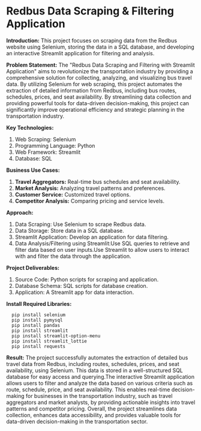 # Redbus Data Scraping & Filtering Application
**Introduction:**
This project focuses on scraping data from the Redbus website using Selenium, storing the data in a SQL database, and developing an interactive Streamlit application for filtering and analysis.

**Problem Statement:**
The "Redbus Data Scraping and Filtering with Streamlit Application" aims to revolutionize the transportation industry by providing a comprehensive solution for collecting, analyzing, and visualizing bus travel data. By utilizing Selenium for web scraping, this project automates the extraction of detailed information from Redbus, including bus routes, schedules, prices, and seat availability. By streamlining data collection and providing powerful tools for data-driven decision-making, this project can significantly improve operational efficiency and strategic planning in the transportation industry.

**Key Technologies:**
1. Web Scraping: Selenium
2. Programming Language: Python
3. Web Framework: Streamlit
4. Database: SQL

**Business Use Cases:**
1. **Travel Aggregators:** 
   Real-time bus schedules and seat availability.
2. **Market Analysis:** 
   Analyzing travel patterns and preferences.
3. **Customer Service:** 
   Customized travel options.
4. **Competitor Analysis:**
   Comparing pricing and service levels.

**Approach:**
1. Data Scraping: Use Selenium to scrape Redbus data.
2. Data Storage: Store data in a SQL database.
3. Streamlit Application: Develop an application for data filtering.
4. Data Analysis/Filtering using Streamlit:Use SQL queries to retrieve and filter data based on user inputs.Use Streamlit to allow users to interact with and filter the data through the application.

**Project Deliverables:**
1. Source Code: Python scripts for scraping and application.
2. Database Schema: SQL scripts for database creation.
3. Application: A Streamlit app for data interaction.

**Install Required Libraries:**

      pip install selenium
      pip install pymysql
      pip install pandas
      pip install streamlit
      pip install streamlit-option-menu
      pip install streamlit_lottie
      pip install requests  

**Result:**
The project successfully automates the extraction of detailed bus travel data from Redbus, including routes, schedules, prices, and seat availability, using Selenium. This data is stored in a well-structured SQL database for easy access and querying.The interactive Streamlit application allows users to filter and analyze the data based on various criteria such as route, schedule, price, and seat availability. This enables real-time decision-making for businesses in the transportation industry, such as travel aggregators and market analysts, by providing actionable insights into travel patterns and competitor pricing.
Overall, the project streamlines data collection, enhances data accessibility, and provides valuable tools for data-driven decision-making in the transportation sector.
